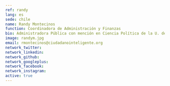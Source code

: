 ```yaml
---
ref: randy
lang: es
sede: chile
name: Randy Montecinos
function: Coordinadora de Administración y Finanzas
bio: Administradora Pública con mención en Ciencia Política de la U. de Chile. Diplomada en Mediación Cultural y Desarrollo de Públicos. Amante de los perros y el teatro.
image: randym.jpg
email: rmontecinos@ciudadanointeligente.org
network_twitter:
network_linkedin:
network_github:
network_googleplus:
network_facebook:
network_instagram:
active: true
---
```

